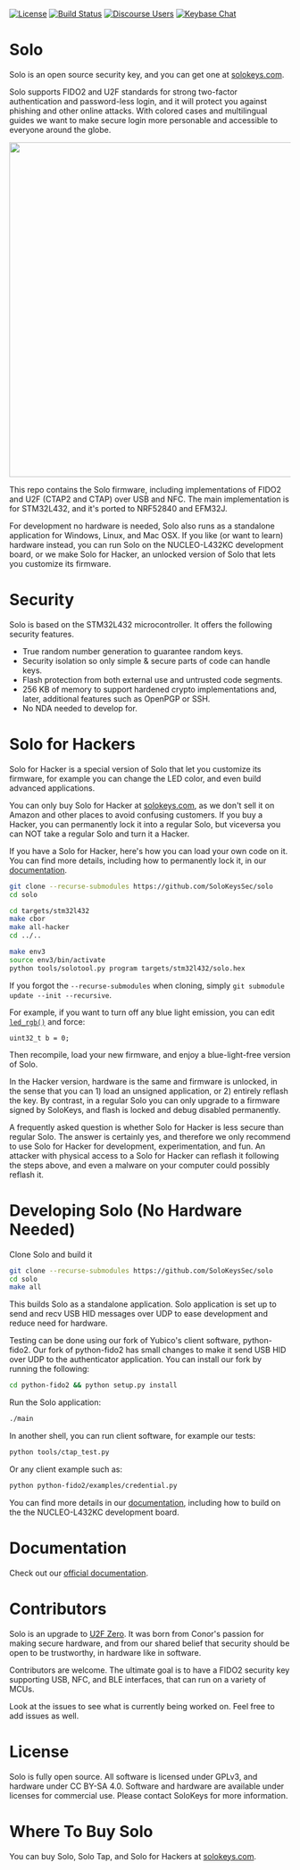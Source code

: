 [![License](https://img.shields.io/github/license/solokeyssec/solo.svg)](https://github.com/SoloKeysSec/solo/blob/master/LICENSE)
[![Build Status](https://travis-ci.com/SoloKeysSec/solo.svg?branch=master)](https://travis-ci.com/SoloKeysSec/solo)
[![Discourse Users](https://img.shields.io/discourse/https/discourse.solokeys.com/users.svg)](https://discourse.solokeys.com)
[![Keybase Chat](https://img.shields.io/badge/chat-on%20keybase-brightgreen.svg)](https://keybase.io/team/solokeys.public)


# Solo

Solo is an open source security key, and you can get one at [solokeys.com](https://solokeys.com).

Solo supports FIDO2 and U2F standards for strong two-factor authentication and password-less login, and it will protect you against phishing and other online attacks. With colored cases and multilingual guides we want to make secure login more personable and accessible to everyone around the globe.

<img src="https://solokeys.com/images/photos/hero-on-white-cropped.png" width="600">

This repo contains the Solo firmware, including implementations of FIDO2 and U2F (CTAP2 and CTAP) over USB and NFC. The main implementation is for STM32L432, and it's ported to NRF52840 and EFM32J.

For development no hardware is needed, Solo also runs as a standalone application for Windows, Linux, and Mac OSX. If you like (or want to learn) hardware instead, you can run Solo on the NUCLEO-L432KC development board, or we make Solo for Hacker, an unlocked version of Solo that lets you customize its firmware.


# Security

Solo is based on the STM32L432 microcontroller. It offers the following security features.

- True random number generation to guarantee random keys.
- Security isolation so only simple & secure parts of code can handle keys.
- Flash protection from both external use and untrusted code segments.
- 256 KB of memory to support hardened crypto implementations and, later, additional features such as OpenPGP or SSH.
- No NDA needed to develop for.


# Solo for Hackers

Solo for Hacker is a special version of Solo that let you customize its firmware, for example you can change the LED color, and even build advanced applications.

You can only buy Solo for Hacker at [solokeys.com](https://solokeys.com), as we don't sell it on Amazon and other places to avoid confusing customers. If you buy a Hacker, you can permanently lock it into a regular Solo, but viceversa you can NOT take a regular Solo and turn it a Hacker.

If you have a Solo for Hacker, here's how you can load your own code on it. You can find more details, including how to permanently lock it, in our [documentation](https://solo.solokeys.io/building/).

```bash
git clone --recurse-submodules https://github.com/SoloKeysSec/solo
cd solo

cd targets/stm32l432
make cbor
make all-hacker
cd ../..

make env3
source env3/bin/activate
python tools/solotool.py program targets/stm32l432/solo.hex
```

If you forgot the `--recurse-submodules` when cloning, simply `git submodule update --init --recursive`.

For example, if you want to turn off any blue light emission, you can edit [`led_rgb()`](https://github.com/SoloKeysSec/solo/blob/master/targets/stm32l432/src/led.c#L15) and force:
```
uint32_t b = 0;
```

Then recompile, load your new firmware, and enjoy a blue-light-free version of Solo.

In the Hacker version, hardware is the same and firmware is unlocked, in the sense that you can 1) load an unsigned application, or 2) entirely reflash the key. By contrast, in a regular Solo you can only upgrade to a firmware signed by SoloKeys, and flash is locked and debug disabled permanently.

A frequently asked question is whether Solo for Hacker is less secure than regular Solo. The answer is certainly yes, and therefore we only recommend to use Solo for Hacker for development, experimentation, and fun. An attacker with physical access to a Solo for Hacker can reflash it following the steps above, and even a malware on your computer could possibly reflash it.


# Developing Solo (No Hardware Needed)

Clone Solo and build it

```bash
git clone --recurse-submodules https://github.com/SoloKeysSec/solo
cd solo
make all
```

This builds Solo as a standalone application. Solo application is set up to send and recv USB HID messages over UDP to ease development and reduce need for hardware.

Testing can be done using our fork of Yubico's client software, python-fido2. Our fork of python-fido2 has small changes to make it send USB HID over UDP to the authenticator application. You can install our fork by running the following:

```bash
cd python-fido2 && python setup.py install
```

Run the Solo application:
```bash
./main
```

In another shell, you can run client software, for example our tests:
```bash
python tools/ctap_test.py
```

Or any client example such as:
```bash
python python-fido2/examples/credential.py
```

You can find more details in our [documentation](https://solo.solokeys.io), including how to build on the the NUCLEO-L432KC development board.


# Documentation

Check out our [official documentation](https://solo.solokeys.io).


# Contributors

Solo is an upgrade to [U2F Zero](https://github.com/conorpp/u2f-zero). It was born from Conor's passion for making secure hardware, and from our shared belief that security should be open to be trustworthy, in hardware like in software.

Contributors are welcome. The ultimate goal is to have a FIDO2 security key supporting USB, NFC, and BLE interfaces, that can run on a variety of MCUs.

Look at the issues to see what is currently being worked on. Feel free to add issues as well.


# License

Solo is fully open source.
All software is licensed under GPLv3, and hardware under CC BY-SA 4.0.
Software and hardware are available under licenses for commercial use. Please contact SoloKeys for more information.


# Where To Buy Solo

You can buy Solo, Solo Tap, and Solo for Hackers at [solokeys.com](https://solokeys.com).
